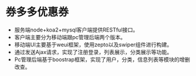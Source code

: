 # 券多多优惠券
* 服务端node+koa2+mysql客户端提供RESTful接口。  
* 客户端主要分为移动端跟pc管理后端两个版本。
* 移动端UI主要基于weui框架，使用zepto以及swiper组件进行构建。
* 通过发送Ajax请求，实现了注册登录，列表展示，分类展示等功能。
* Pc管理后端基于boostrap框架，实现了用户，分类，信息列表等模块的增删改查。

